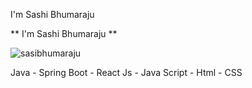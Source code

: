 
<p align="left" font-family: "Trebuchet MS", "Lucida Grande", "Lucida Sans Unicode", "Lucida Sans", Tahoma, sans-serif; font-size: 54px; font-weight: 900; line-height: 50.4px;>I'm Sashi Bhumaraju </p>
** I'm Sashi Bhumaraju **


<p align="left"> <img src="https://komarev.com/ghpvc/?username=sasibhumaraju&label=Visitors&color=0e75b6&style=flat" alt="sasibhumaraju" /> </p>

<p align="left" font-family: "Trebuchet MS", "Lucida Grande", "Lucida Sans Unicode", "Lucida Sans", Tahoma, sans-serif; font-size: 54px; font-weight: 900; line-height: 50.4px;>Java - Spring Boot - React Js - Java Script - Html - CSS </p>


